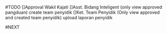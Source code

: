 #TODO
[]Approval Wakil Kajati
[]Asst. Bidang Inteligent (only view approved pangduan) create team penyidik
[]Ket. Team Penyidik (Only view approved and created team penyidik) upload laporan penyidik

#NEXT
